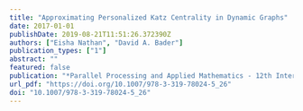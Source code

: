 ```yaml
---
title: "Approximating Personalized Katz Centrality in Dynamic Graphs"
date: 2017-01-01
publishDate: 2019-08-21T11:51:26.372390Z
authors: ["Eisha Nathan", "David A. Bader"]
publication_types: ["1"]
abstract: ""
featured: false
publication: "*Parallel Processing and Applied Mathematics - 12th International Conference, PPAM 2017, Lublin, Poland, September 10-13, 2017, Revised Selected Papers, Part I*"
url_pdf: "https://doi.org/10.1007/978-3-319-78024-5_26"
doi: "10.1007/978-3-319-78024-5_26"
---
```


